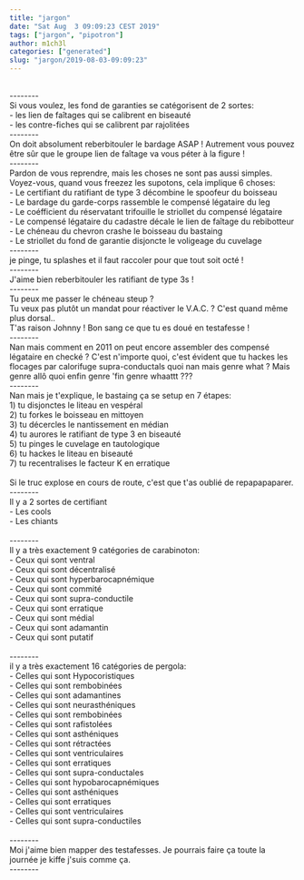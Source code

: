 ```yaml
---
title: "jargon"
date: "Sat Aug  3 09:09:23 CEST 2019"
tags: ["jargon", "pipotron"]
author: m1ch3l
categories: ["generated"]
slug: "jargon/2019-08-03-09:09:23"
---
```


<br />--------<br />Si vous voulez, les fond de garanties se catégorisent de 2 sortes:<br />- les lien de faîtages qui se calibrent en biseauté<br />- les contre-fiches qui se calibrent par rajolitées<br />--------<br />On doit absolument reberbitouler le bardage ASAP ! Autrement vous pouvez être sûr que le groupe lien de faîtage va vous péter à la figure !<br />--------<br />Pardon de vous reprendre, mais les choses ne sont pas aussi simples. Voyez-vous, quand vous freezez les supotons, cela implique 6 choses: <br />- Le certifiant du ratifiant de type 3 décombine le spoofeur du boisseau<br />- Le bardage du garde-corps rassemble le compensé légataire du leg<br />- Le coéfficient du réservatant trifouille le striollet du compensé légataire<br />- Le compensé légataire du cadastre décale le lien de faîtage du rebibotteur<br />- Le chéneau du chevron crashe le boisseau du bastaing<br />- Le striollet du fond de garantie disjoncte le voligeage du cuvelage<br />--------<br />je pinge, tu splashes et il faut raccoler pour que tout soit octé !<br />--------<br />J'aime bien reberbitouler les ratifiant de type 3s !<br />--------<br />Tu peux me passer le chéneau steup ? <br />Tu veux pas plutôt un mandat pour réactiver le V.A.C. ? C'est quand même plus dorsal.. <br />T'as raison Johnny ! Bon sang ce que tu es doué en testafesse !<br />--------<br />Nan mais comment en 2011 on peut encore assembler des compensé légataire en checké ? C'est n'importe quoi, c'est évident que tu hackes les flocages par calorifuge supra-conductals quoi nan mais genre what ? Mais genre allô quoi enfin genre 'fin genre whaattt ???<br />--------<br />Nan mais je t'explique, le bastaing ça se setup en 7 étapes:<br />1) tu disjonctes le liteau en vespéral<br />2) tu forkes le boisseau en mittoyen<br />3) tu décercles le nantissement en médian<br />4) tu aurores le ratifiant de type 3 en biseauté<br />5) tu pinges le cuvelage en tautologique<br />6) tu hackes le liteau en biseauté<br />7) tu recentralises le facteur K en erratique<br /><br />Si le truc explose en cours de route, c'est que t'as oublié de repapapaparer.<br />--------<br />Il y a 2 sortes de certifiant<br />- Les cools<br />- Les chiants<br /><br />--------<br />Il y a très exactement 9 catégories de carabinoton:<br />- Ceux qui sont ventral <br />- Ceux qui sont décentralisé <br />- Ceux qui sont hyperbarocapnémique <br />- Ceux qui sont commité <br />- Ceux qui sont supra-conductile <br />- Ceux qui sont erratique <br />- Ceux qui sont médial <br />- Ceux qui sont adamantin <br />- Ceux qui sont putatif <br /><br />--------<br />il y a très exactement 16 catégories de pergola:<br />- Celles qui sont Hypocoristiques <br />- Celles qui sont rembobinées <br />- Celles qui sont adamantines <br />- Celles qui sont neurasthéniques <br />- Celles qui sont rembobinées <br />- Celles qui sont rafistolées <br />- Celles qui sont asthéniques <br />- Celles qui sont rétractées <br />- Celles qui sont ventriculaires <br />- Celles qui sont erratiques <br />- Celles qui sont supra-conductales <br />- Celles qui sont hypobarocapnémiques <br />- Celles qui sont asthéniques <br />- Celles qui sont erratiques <br />- Celles qui sont ventriculaires <br />- Celles qui sont supra-conductiles <br /><br />--------<br />Moi j'aime bien mapper des testafesses. Je pourrais faire ça toute la journée je kiffe j'suis comme ça.<br />--------<br />
